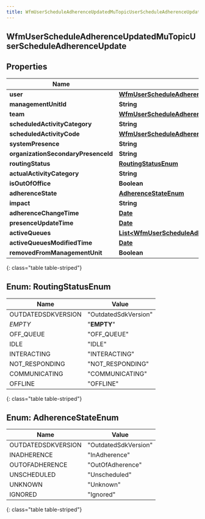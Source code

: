 ```yaml
---
title: WfmUserScheduleAdherenceUpdatedMuTopicUserScheduleAdherenceUpdate
---
```

## WfmUserScheduleAdherenceUpdatedMuTopicUserScheduleAdherenceUpdate


## Properties

| Name | Type | Description | Notes |
| ------------ | ------------- | ------------- | ------------- |
| **user** | <!----><!---->[**WfmUserScheduleAdherenceUpdatedMuTopicUserReference**](WfmUserScheduleAdherenceUpdatedMuTopicUserReference.html)<!----> |  |  [optional] |
| **managementUnitId** | <!----><!---->**String**<!----> |  |  [optional] |
| **team** | <!----><!---->[**WfmUserScheduleAdherenceUpdatedMuTopicUriReference**](WfmUserScheduleAdherenceUpdatedMuTopicUriReference.html)<!----> |  |  [optional] |
| **scheduledActivityCategory** | <!----><!---->**String**<!----> |  |  [optional] |
| **scheduledActivityCode** | <!----><!---->[**WfmUserScheduleAdherenceUpdatedMuTopicActivityCodeReference**](WfmUserScheduleAdherenceUpdatedMuTopicActivityCodeReference.html)<!----> |  |  [optional] |
| **systemPresence** | <!----><!---->**String**<!----> |  |  [optional] |
| **organizationSecondaryPresenceId** | <!----><!---->**String**<!----> |  |  [optional] |
| **routingStatus** | [**RoutingStatusEnum**](#RoutingStatusEnum)<!----> |  |  [optional] |
| **actualActivityCategory** | <!----><!---->**String**<!----> |  |  [optional] |
| **isOutOfOffice** | <!----><!---->**Boolean**<!----> |  |  [optional] |
| **adherenceState** | [**AdherenceStateEnum**](#AdherenceStateEnum)<!----> |  |  [optional] |
| **impact** | <!----><!---->**String**<!----> |  |  [optional] |
| **adherenceChangeTime** | <!----><!---->[**Date**](Date.html)<!----> |  |  [optional] |
| **presenceUpdateTime** | <!----><!---->[**Date**](Date.html)<!----> |  |  [optional] |
| **activeQueues** | <!----><!---->[**List&lt;WfmUserScheduleAdherenceUpdatedMuTopicQueueReference&gt;**](WfmUserScheduleAdherenceUpdatedMuTopicQueueReference.html)<!----> |  |  [optional] |
| **activeQueuesModifiedTime** | <!----><!---->[**Date**](Date.html)<!----> |  |  [optional] |
| **removedFromManagementUnit** | <!----><!---->**Boolean**<!----> |  |  [optional] |
{: class="table table-striped"}


<a name="RoutingStatusEnum"></a>

## Enum: RoutingStatusEnum

| Name | Value |
| ---- | ----- |
| OUTDATEDSDKVERSION | &quot;OutdatedSdkVersion&quot; |
| _EMPTY_ | &quot;__EMPTY__&quot; |
| OFF_QUEUE | &quot;OFF_QUEUE&quot; |
| IDLE | &quot;IDLE&quot; |
| INTERACTING | &quot;INTERACTING&quot; |
| NOT_RESPONDING | &quot;NOT_RESPONDING&quot; |
| COMMUNICATING | &quot;COMMUNICATING&quot; |
| OFFLINE | &quot;OFFLINE&quot; |
{: class="table table-striped"}


<a name="AdherenceStateEnum"></a>

## Enum: AdherenceStateEnum

| Name | Value |
| ---- | ----- |
| OUTDATEDSDKVERSION | &quot;OutdatedSdkVersion&quot; |
| INADHERENCE | &quot;InAdherence&quot; |
| OUTOFADHERENCE | &quot;OutOfAdherence&quot; |
| UNSCHEDULED | &quot;Unscheduled&quot; |
| UNKNOWN | &quot;Unknown&quot; |
| IGNORED | &quot;Ignored&quot; |
{: class="table table-striped"}



